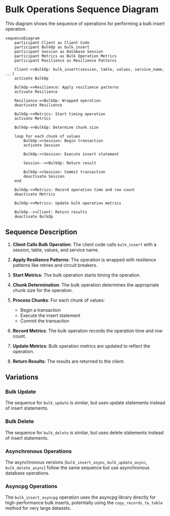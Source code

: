 # Bulk Operations Sequence Diagram

This diagram shows the sequence of operations for performing a bulk insert operation.

```mermaid
sequenceDiagram
    participant Client as Client Code
    participant BulkOp as bulk_insert
    participant Session as Database Session
    participant Metrics as Bulk Operation Metrics
    participant Resilience as Resilience Patterns

    Client->>BulkOp: bulk_insert(session, table, values, service_name, ...)
    activate BulkOp
    
    BulkOp->>Resilience: Apply resilience patterns
    activate Resilience
    
    Resilience->>BulkOp: Wrapped operation
    deactivate Resilience
    
    BulkOp->>Metrics: Start timing operation
    activate Metrics
    
    BulkOp->>BulkOp: Determine chunk size
    
    loop For each chunk of values
        BulkOp->>Session: Begin transaction
        activate Session
        
        BulkOp->>Session: Execute insert statement
        
        Session-->>BulkOp: Return result
        
        BulkOp->>Session: Commit transaction
        deactivate Session
    end
    
    BulkOp->>Metrics: Record operation time and row count
    deactivate Metrics
    
    BulkOp->>Metrics: Update bulk operation metrics
    
    BulkOp-->>Client: Return results
    deactivate BulkOp
```

## Sequence Description

1. **Client Calls Bulk Operation**: The client code calls `bulk_insert` with a session, table, values, and service name.

2. **Apply Resilience Patterns**: The operation is wrapped with resilience patterns like retries and circuit breakers.

3. **Start Metrics**: The bulk operation starts timing the operation.

4. **Chunk Determination**: The bulk operation determines the appropriate chunk size for the operation.

5. **Process Chunks**: For each chunk of values:
   - Begin a transaction
   - Execute the insert statement
   - Commit the transaction

6. **Record Metrics**: The bulk operation records the operation time and row count.

7. **Update Metrics**: Bulk operation metrics are updated to reflect the operation.

8. **Return Results**: The results are returned to the client.

## Variations

### Bulk Update

The sequence for `bulk_update` is similar, but uses update statements instead of insert statements.

### Bulk Delete

The sequence for `bulk_delete` is similar, but uses delete statements instead of insert statements.

### Asynchronous Operations

The asynchronous versions (`bulk_insert_async`, `bulk_update_async`, `bulk_delete_async`) follow the same sequence but use asynchronous database operations.

### Asyncpg Operations

The `bulk_insert_asyncpg` operation uses the asyncpg library directly for high-performance bulk inserts, potentially using the `copy_records_to_table` method for very large datasets.